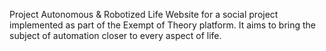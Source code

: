 Project Autonomous & Robotized Life
Website for a social project implemented as part of the Exempt of Theory platform. It aims to bring the subject of automation closer to every aspect of life.
